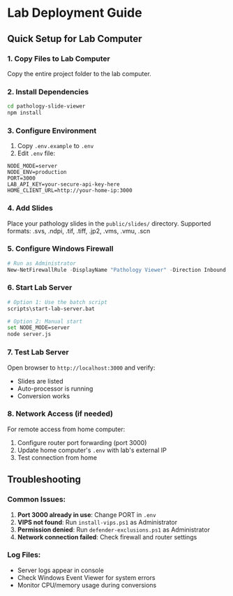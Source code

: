 # Lab Deployment Guide

## Quick Setup for Lab Computer

### 1. Copy Files to Lab Computer
Copy the entire project folder to the lab computer.

### 2. Install Dependencies
```bash
cd pathology-slide-viewer
npm install
```

### 3. Configure Environment
1. Copy `.env.example` to `.env`
2. Edit `.env` file:
```
NODE_MODE=server
NODE_ENV=production
PORT=3000
LAB_API_KEY=your-secure-api-key-here
HOME_CLIENT_URL=http://your-home-ip:3000
```

### 4. Add Slides
Place your pathology slides in the `public/slides/` directory.
Supported formats: .svs, .ndpi, .tif, .tiff, .jp2, .vms, .vmu, .scn

### 5. Configure Windows Firewall
```powershell
# Run as Administrator
New-NetFirewallRule -DisplayName "Pathology Viewer" -Direction Inbound -Protocol TCP -LocalPort 3000 -Action Allow
```

### 6. Start Lab Server
```bash
# Option 1: Use the batch script
scripts\start-lab-server.bat

# Option 2: Manual start
set NODE_MODE=server
node server.js
```

### 7. Test Lab Server
Open browser to `http://localhost:3000` and verify:
- Slides are listed
- Auto-processor is running
- Conversion works

### 8. Network Access (if needed)
For remote access from home computer:
1. Configure router port forwarding (port 3000)
2. Update home computer's `.env` with lab's external IP
3. Test connection from home

## Troubleshooting

### Common Issues:
1. **Port 3000 already in use**: Change PORT in `.env`
2. **VIPS not found**: Run `install-vips.ps1` as Administrator
3. **Permission denied**: Run `defender-exclusions.ps1` as Administrator
4. **Network connection failed**: Check firewall and router settings

### Log Files:
- Server logs appear in console
- Check Windows Event Viewer for system errors
- Monitor CPU/memory usage during conversions
